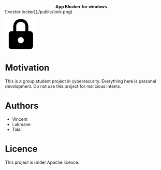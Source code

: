<div align="center">
	<b>
  	App Blocker for windows
	</b>
</div>
![vector locker](./public/lock.png)

<img src="./public/lock.png" alt="vector locker" style="border: 2px solid white"></img>

# Motivation

This is a group student project in cybersecurity. Everything here is personal development. Do not use this project for malicious intents.

# Authors

- Vincent
- Lukmane
- Talal

# Licence

This project is under Apache licence.


